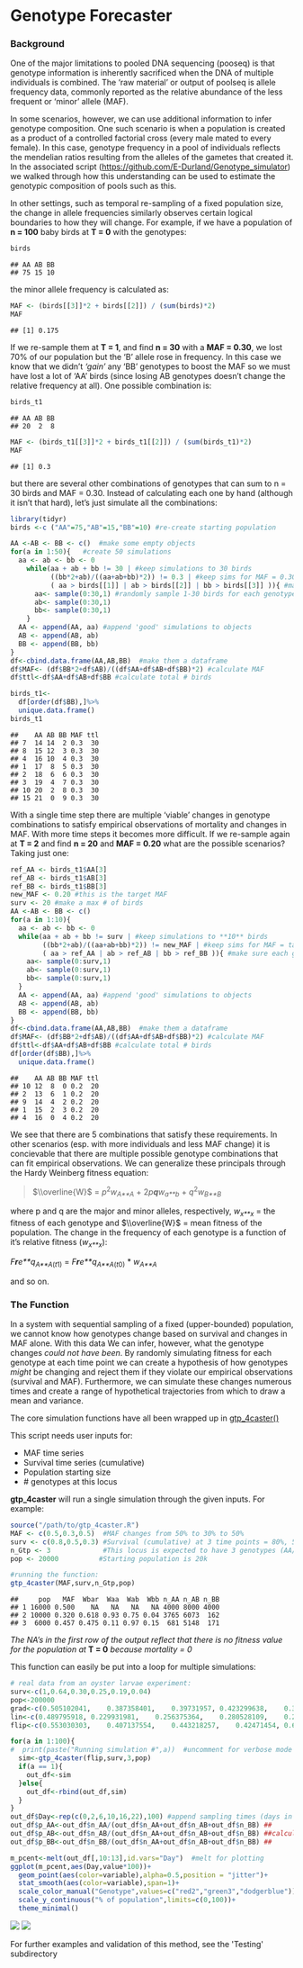 # Genotype Forecaster

### Background

One of the major limitations to pooled DNA sequencing (pooseq) is that
genotype information is inherently sacrificed when the DNA of multiple
individuals is combined. The ‘raw material’ or output of poolseq is
allele frequency data, commonly reported as the relative abundance of
the less frequent or ‘minor’ allele (MAF).

In some scenarios, however, we can use additional information to infer
genotype composition. One such scenario is when a population is created
as a product of a controlled factorial cross (every male mated to every
female). In this case, genotype frequency in a pool of individuals
reflects the mendelian ratios resulting from the alleles of the gametes
that created it. In the associated script
(<a href="https://github.com/E-Durland/Genotype_simulator" class="uri">https://github.com/E-Durland/Genotype_simulator</a>)
we walked through how this understanding can be used to estimate the
genotypic composition of pools such as this.

In other settings, such as temporal re-sampling of a fixed population
size, the change in allele frequencies similarly observes certain
logical boundaries to how they will change. For example, if we have a
population of **n = 100** baby birds at **T = 0** with the genotypes:

``` r
birds
```

    ## AA AB BB 
    ## 75 15 10

the minor allele frequency is calculated as:

``` r
MAF <- (birds[[3]]*2 + birds[[2]]) / (sum(birds)*2)
MAF
```

    ## [1] 0.175

If we re-sample them at **T = 1**, and find **n = 30** with a **MAF =
0.30**, we lost 70% of our population but the ‘B’ allele rose in
frequency. In this case we know that we didn’t *‘gain’* any ‘BB’
genotypes to boost the MAF so we must have lost a lot of ‘AA’ birds
(since losing AB genotypes doesn’t change the relative frequency at
all). One possible combination is:

``` r
birds_t1
```

    ## AA AB BB 
    ## 20  2  8

``` r
MAF <- (birds_t1[[3]]*2 + birds_t1[[2]]) / (sum(birds_t1)*2)
MAF
```

    ## [1] 0.3

but there are several other combinations of genotypes that can sum to n
= 30 birds and MAF = 0.30. Instead of calculating each one by hand
(although it isn’t that hard), let’s just simulate all the combinations:

``` r
library(tidyr)
birds <-c ("AA"=75,"AB"=15,"BB"=10) #re-create starting population

AA <-AB <- BB <- c()  #make some empty objects
for(a in 1:50){   #create 50 simulations
  aa <- ab <- bb <- 0
    while(aa + ab + bb != 30 | #keep simulations to 30 birds 
          ((bb*2+ab)/((aa+ab+bb)*2)) != 0.3 | #keep sims for MAF = 0.30
          ( aa > birds[[1]] | ab > birds[[2]] | bb > birds[[3]] )){ #make sure each genotype doesn't exceed the max 
      aa<- sample(0:30,1) #randomly sample 1-30 birds for each genotype
      ab<- sample(0:30,1)
      bb<- sample(0:30,1)
    }
  AA <- append(AA, aa) #append 'good' simulations to objects
  AB <- append(AB, ab)
  BB <- append(BB, bb)
}
df<-cbind.data.frame(AA,AB,BB)  #make them a dataframe
df$MAF<- (df$BB*2+df$AB)/((df$AA+df$AB+df$BB)*2) #calculate MAF
df$ttl<-df$AA+df$AB+df$BB #calculate total # birds

birds_t1<-
  df[order(df$BB),]%>%
  unique.data.frame()
birds_t1
```

    ##    AA AB BB MAF ttl
    ## 7  14 14  2 0.3  30
    ## 8  15 12  3 0.3  30
    ## 4  16 10  4 0.3  30
    ## 1  17  8  5 0.3  30
    ## 2  18  6  6 0.3  30
    ## 3  19  4  7 0.3  30
    ## 10 20  2  8 0.3  30
    ## 15 21  0  9 0.3  30

With a single time step there are multiple ‘viable’ changes in genotype
combinations to satisfy empirical observations of mortality and changes
in MAF. With more time steps it becomes more difficult. If we re-sample
again at **T = 2** and find **n = 20** and **MAF = 0.20** what are the
possible scenarios? Taking just one:

``` r
ref_AA <- birds_t1$AA[3]
ref_AB <- birds_t1$AB[3]
ref_BB <- birds_t1$BB[3]
new_MAF <- 0.20 #this is the target MAF
surv <- 20 #make a max # of birds
AA <-AB <- BB <- c()
for(a in 1:10){   
  aa <- ab <- bb <- 0
  while(aa + ab + bb != surv | #keep simulations to **10** birds 
        ((bb*2+ab)/((aa+ab+bb)*2)) != new_MAF | #keep sims for MAF = target (0.20 in this case)
        ( aa > ref_AA | ab > ref_AB | bb > ref_BB )){ #make sure each genotype doesn't exceed the max 
    aa<- sample(0:surv,1) 
    ab<- sample(0:surv,1)
    bb<- sample(0:surv,1)
  }
  AA <- append(AA, aa) #append 'good' simulations to objects
  AB <- append(AB, ab)
  BB <- append(BB, bb)
}
df<-cbind.data.frame(AA,AB,BB)  #make them a dataframe
df$MAF<- (df$BB*2+df$AB)/((df$AA+df$AB+df$BB)*2) #calculate MAF
df$ttl<-df$AA+df$AB+df$BB #calculate total # birds
df[order(df$BB),]%>%
  unique.data.frame()
```

    ##    AA AB BB MAF ttl
    ## 10 12  8  0 0.2  20
    ## 2  13  6  1 0.2  20
    ## 9  14  4  2 0.2  20
    ## 1  15  2  3 0.2  20
    ## 4  16  0  4 0.2  20

We see that there are 5 combinations that satisfy these requirements. In
other scenarios (esp. with more individuals and less MAF change) it is
concievable that there are multiple possible genotype combinations that
can fit empirical observations. We can generalize these principals
through the Hardy Weinberg fitness equation:

> $\\overline{W}$ = *p*<sup>2</sup>*w*<sub>*A**A*</sub> +
> 2*p**q**w*<sub>*a**b*</sub> + *q*<sup>2</sup>*w*<sub>*B**B*</sub>

where p and q are the major and minor alleles, respectively,
*w*<sub>*x**x*</sub> = the fitness of each genotype and $\\overline{W}$
= mean fitness of the population. The change in the frequency of each
genotype is a function of it’s relative fitness (*w*<sub>*x**x*</sub>):

*F**r**e**q*<sub>*A**A*(*t*1)</sub> =
*F**r**e**q*<sub>*A**A*(*t*0)</sub> \* *w*<sub>*A**A*</sub>

and so on.

### The Function

In a system with sequential sampling of a fixed (upper-bounded)
population, we cannot know how genotypes change based on survival and
changes in MAF alone. With this data We can infer, however, what the
genotype changes *could not have been*. By randomly simulating fitness
for each genotype at each time point we can create a hypothesis of how
genotypes *might* be changing and reject them if they violate our
empirical observations (survival and MAF). Furthermore, we can simulate
these changes numerous times and create a range of hypothetical
trajectories from which to draw a mean and variance.

The core simulation functions have all been wrapped up in
[gtp\_4caster()](https://raw.githubusercontent.com/E-Durland/Genotype_forecaster/master/Gtyp_forecaster.R)

This script needs user inputs for:

-   MAF time series
-   Survival time series (cumulative)
-   Population starting size
-   \# genotypes at this locus

**gtp\_4caster** will run a single simulation through the given inputs.
For example:

``` r
source("/path/to/gtp_4caster.R")
MAF <- c(0.5,0.3,0.5)  #MAF changes from 50% to 30% to 50%
surv <- c(0.8,0.5,0.3) #Survival (cumulative) at 3 time points = 80%, 50%, 30%
n_Gtp <- 3             #This locus is expected to have 3 genotypes (AA/AB/BB)
pop <- 20000          #Starting population is 20k

#running the function:
gtp_4caster(MAF,surv,n_Gtp,pop)
```

    ##     pop   MAF  Wbar  Waa  Wab  Wbb n_AA n_AB n_BB
    ## 1 16000 0.500    NA   NA   NA   NA 4000 8000 4000
    ## 2 10000 0.320 0.618 0.93 0.75 0.04 3765 6073  162
    ## 3  6000 0.457 0.475 0.11 0.97 0.15  681 5148  171

*The NA’s in the first row of the output reflect that there is no
fitness value for the population at* **T = 0** *because mortality = 0*

This function can easily be put into a loop for multiple simulations:

``` r
# real data from an oyster larvae experiment:
surv<-c(1,0.64,0.30,0.25,0.19,0.04)  
pop<-200000
grad<-c(0.505102041,    0.387358401,    0.39731957, 0.423299638,    0.351726343,    0.440185334)
lin<-c(0.489795918, 0.229931981,    0.256375364,    0.280528109,    0.230838082,    0.285725147)
flip<-c(0.553030303,    0.407137554,    0.443218257,    0.42471454, 0.685093758,    0.375720974)

for(a in 1:100){
#  print(paste("Running simulation #",a))  #uncomment for verbose mode (to observe progress)
  sim<-gtp_4caster(flip,surv,3,pop)
  if(a == 1){
    out_df<-sim
  }else{
    out_df<-rbind(out_df,sim)
  }
}
out_df$Day<-rep(c(0,2,6,10,16,22),100) #append sampling times (days in this case)
out_df$p_AA<-out_df$n_AA/(out_df$n_AA+out_df$n_AB+out_df$n_BB) ##
out_df$p_AB<-out_df$n_AB/(out_df$n_AA+out_df$n_AB+out_df$n_BB) ##calculate percentages
out_df$p_BB<-out_df$n_BB/(out_df$n_AA+out_df$n_AB+out_df$n_BB) ##

m_pcent<-melt(out_df[,10:13],id.vars="Day")  #melt for plotting
ggplot(m_pcent,aes(Day,value*100))+
  geom_point(aes(color=variable),alpha=0.5,position = "jitter")+
  stat_smooth(aes(color=variable),span=1)+
  scale_color_manual("Genotype",values=c("red2","green3","dodgerblue"))+
  scale_y_continuous("% of population",limits=c(0,100))+
  theme_minimal()
```

![](Genotype_forecaster_files/figure-markdown_github/unnamed-chunk-9-1.png)
![](https://github.com/E-Durland/Genotype_forecaster/blob/master/Flip_ex.png)

For further examples and validation of this method, see the 'Testing' subdirectory
